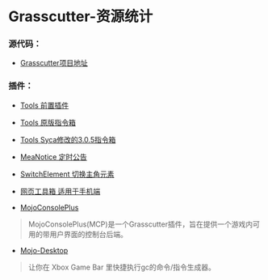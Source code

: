 # Grasscutter-资源统计

### 源代码：

* [Grasscutter项目地址](https://github.com/Grasscutters/Grasscutter)

### 插件： 

* [Tools 前置插件](https://github.com/jie65535/gc-opencommand-plugin)

* [Tools 原版指令箱](https://github.com/jie65535/GrasscutterCommandGenerator)

* [Tools Syca修改的3.0.5指令箱](https://github.com/TeyvatL/GrasscutterTool-3.0.5)

* [MeaNotice 定时公告](https://github.com/Coooookies/Grasscutter-MeaNotice)

* [SwitchElement 切换主角元素](https://github.com/Penelopeep/SwitchElementTraveller)

* [网页工具箱 适用于手机端](https://github.com/liujiaqi7998/GrasscuttersWebDashboard)

* [MojoConsolePlus](https://github.com/gc-mojoconsole/gc-mojoconsole-backend)
>MojoConsolePlus(MCP)是一个Grasscutter插件，旨在提供一个游戏内可用的带用户界面的控制台后端。

* [Mojo-Desktop](https://github.com/gc-toolkit/Mojo-Desktop)
>让你在 Xbox Game Bar 里快捷执行gc的命令/指令生成器。

